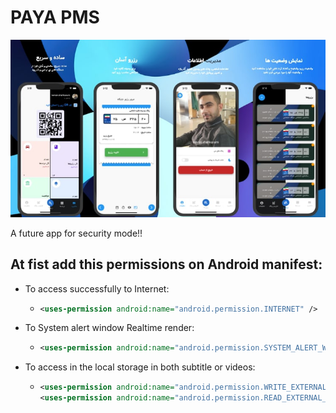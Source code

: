 # PAYA PMS


 ![alt text](https://github.com/Asncodes-80/flutter_parcking/blob/master/docs/Banners/Paya%20users%20banner/readyToShow.jpg) 
 

A future app for security mode!!

## At fist add this permissions on Android manifest:

- To access successfully to Internet:

  - ``````xml
    <uses-permission android:name="android.permission.INTERNET" />
    ``````

- To System alert window Realtime render:

  - `````xml
    <uses-permission android:name="android.permission.SYSTEM_ALERT_WINDOW"/>
    `````

- To access in the local storage in both subtitle or videos:

  - ```xml
    <uses-permission android:name="android.permission.WRITE_EXTERNAL_STORAGE"/>
    <uses-permission android:name="android.permission.READ_EXTERNAL_STORAGE"/>
    ```

